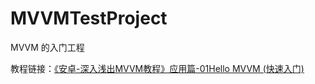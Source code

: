 # MVVMTestProject
MVVM 的入门工程

教程链接：[《安卓-深入浅出MVVM教程》应用篇-01Hello MVVM (快速入门)](https://www.jianshu.com/p/bcdb7c2a07eb)
